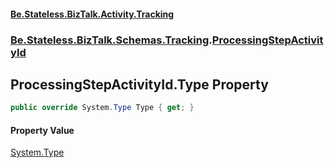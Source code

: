 #### [Be.Stateless.BizTalk.Activity.Tracking](README.md 'README')
### [Be.Stateless.BizTalk.Schemas.Tracking](Be.Stateless.BizTalk.Schemas.Tracking.md 'Be.Stateless.BizTalk.Schemas.Tracking').[ProcessingStepActivityId](ProcessingStepActivityId.md 'Be.Stateless.BizTalk.Schemas.Tracking.ProcessingStepActivityId')

## ProcessingStepActivityId.Type Property

```csharp
public override System.Type Type { get; }
```

#### Property Value
[System.Type](https://docs.microsoft.com/en-us/dotnet/api/System.Type 'System.Type')